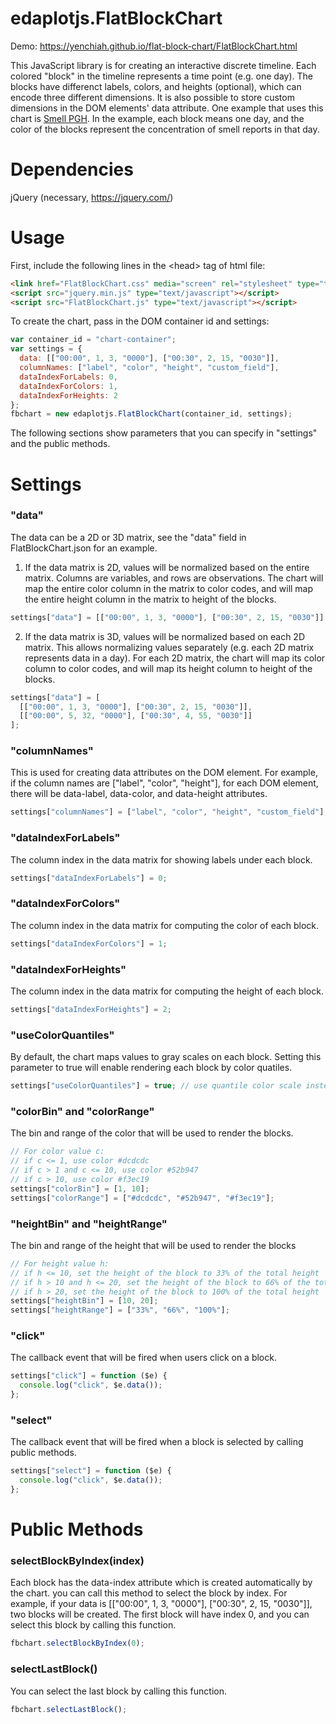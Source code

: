 # edaplotjs.FlatBlockChart

Demo: https://yenchiah.github.io/flat-block-chart/FlatBlockChart.html

This JavaScript library is for creating an interactive discrete timeline. Each colored "block" in the timeline represents a time point (e.g. one day). The blocks have differenct labels, colors, and heights (optional), which can encode three different dimensions. It is also possible to store custom dimensions in the DOM elements' data attribute. One example that uses this chart is [Smell PGH](http://smellpgh.org/visualization). In the example, each block means one day, and the color of the blocks represent the concentration of smell reports in that day.

# Dependencies
jQuery (necessary, https://jquery.com/)

# Usage
First, include the following lines in the \<head\> tag of html file:
```HTML
<link href="FlatBlockChart.css" media="screen" rel="stylesheet" type="text/css"/>
<script src="jquery.min.js" type="text/javascript"></script>
<script src="FlatBlockChart.js" type="text/javascript"></script>
```

To create the chart, pass in the DOM container id and settings:
```JavaScript
var container_id = "chart-container";
var settings = {
  data: [["00:00", 1, 3, "0000"], ["00:30", 2, 15, "0030"]],
  columnNames: ["label", "color", "height", "custom_field"],
  dataIndexForLabels: 0,
  dataIndexForColors: 1,
  dataIndexForHeights: 2
};
fbchart = new edaplotjs.FlatBlockChart(container_id, settings);
```
The following sections show parameters that you can specify in "settings" and the public methods.

# Settings

### "data"
The data can be a 2D or 3D matrix, see the "data" field in FlatBlockChart.json for an example.
1. If the data matrix is 2D, values will be normalized based on the entire matrix. Columns are variables, and rows are observations. The chart will map the entire color column in the matrix to color codes, and will map the entire height column in the matrix to height of the blocks. <br>
```JavaScript
settings["data"] = [["00:00", 1, 3, "0000"], ["00:30", 2, 15, "0030"]];
```
2. If the data matrix is 3D, values will be normalized based on each 2D matrix. This allows normalizing values separately (e.g. each 2D matrix represents data in a day). For each 2D matrix, the chart will map its color column to color codes, and will map its height column to height of the blocks. <br>
```JavaScript
settings["data"] = [
  [["00:00", 1, 3, "0000"], ["00:30", 2, 15, "0030"]],
  [["00:00", 5, 32, "0000"], ["00:30", 4, 55, "0030"]]
];
```

### "columnNames"
This is used for creating data attributes on the DOM element. For example, if the column names are ["label", "color", "height"], for each DOM element, there will be data-label, data-color, and data-height attributes.
```JavaScript
settings["columnNames"] = ["label", "color", "height", "custom_field"];
```

### "dataIndexForLabels"
The column index in the data matrix for showing labels under each block.
```JavaScript
settings["dataIndexForLabels"] = 0;
```

### "dataIndexForColors"
The column index in the data matrix for computing the color of each block.
```JavaScript
settings["dataIndexForColors"] = 1;
```

### "dataIndexForHeights"
The column index in the data matrix for computing the height of each block.
```JavaScript
settings["dataIndexForHeights"] = 2;
```

### "useColorQuantiles"
By default, the chart maps values to gray scales on each block. Setting this parameter to true will enable rendering each block by color quatiles.
```JavaScript
settings["useColorQuantiles"] = true; // use quantile color scale instead of the default linear one
```

### "colorBin" and "colorRange"
The bin and range of the color that will be used to render the blocks.
```JavaScript
// For color value c:
// if c <= 1, use color #dcdcdc
// if c > 1 and c <= 10, use color #52b947
// if c > 10, use color #f3ec19
settings["colorBin"] = [1, 10];
settings["colorRange"] = ["#dcdcdc", "#52b947", "#f3ec19"];
```

### "heightBin" and "heightRange"
The bin and range of the height that will be used to render the blocks
```JavaScript
// For height value h:
// if h <= 10, set the height of the block to 33% of the total height
// if h > 10 and h <= 20, set the height of the block to 66% of the total height
// if h > 20, set the height of the block to 100% of the total height
settings["heightBin"] = [10, 20];
settings["heightRange"] = ["33%", "66%", "100%"];
```

### "click"
The callback event that will be fired when users click on a block.
```JavaScript
settings["click"] = function ($e) {
  console.log("click", $e.data());
};
```

### "select"
The callback event that will be fired when a block is selected by calling public methods.
```JavaScript
settings["select"] = function ($e) {
  console.log("click", $e.data());
};
```

# Public Methods

### selectBlockByIndex(index)
Each block has the data-index attribute which is created automatically by the chart. you can call this method to select the block by index. For example, if your data is [["00:00", 1, 3, "0000"], ["00:30", 2, 15, "0030"]], two blocks will be created. The first block will have index 0, and you can select this block by calling this function.
```JavaScript
fbchart.selectBlockByIndex(0);
```

### selectLastBlock()
You can select the last block by calling this function.
```JavaScript
fbchart.selectLastBlock();
```
